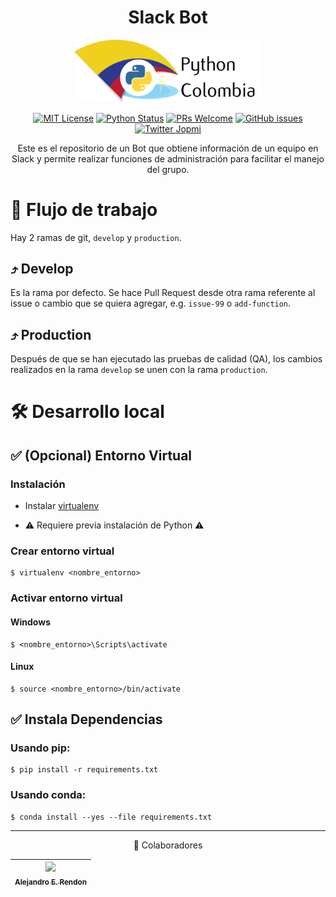 <div align="center">

# Slack Bot

<a href="https://github.com/ColombiaPython">
  <img width="300" src="assets/images/about-us.jpg">
</a>

<!-- [![Build Status][build-badge]][build] -->
[![MIT License][license-badge]][LICENSE]
[![Python Status](https://img.shields.io/badge/Python-%3E%3D3.5-blue.svg?longCache=true&style=flat-square)](https://www.python.org/)
[![PRs Welcome][prs-badge]][prs] 
[![GitHub issues](https://img.shields.io/github/issues/ColombiaPython/slack-bot.svg?style=flat-square)](https://github.com/ColombiaPython/slack-bot/issues)
[![Twitter Jopmi](https://img.shields.io/twitter/url/http/shields.io.svg?style=social)](https://twitter.com/ColombiaPython)

Este es el repositorio de un Bot que obtiene información de un equipo en Slack y permite realizar funciones de administración para facilitar el manejo del grupo.

</div>

# 🔀 Flujo de trabajo

Hay 2 ramas de git, `develop` y `production`.

## ⤴️ Develop

Es la rama por defecto. Se hace Pull Request desde otra rama referente al issue o cambio que se quiera agregar, e.g. `issue-99` o `add-function`.

## ⤴️ Production

Después de que se han ejecutado las pruebas de calidad (QA), los cambios
realizados en la rama `develop` se unen con la rama `production`.

# 🛠 Desarrollo local

## ✅ (Opcional) Entorno Virtual

### Instalación

* Instalar [virtualenv](https://virtualenv.pypa.io/en/stable/installation/)

* ⚠️️ Requiere previa instalación de Python ⚠️

### Crear entorno virtual

```
$ virtualenv <nombre_entorno>
```

### Activar entorno virtual

#### Windows

```
$ <nombre_entorno>\Scripts\activate
```

#### Linux

```
$ source <nombre_entorno>/bin/activate
```

## ✅ Instala Dependencias

### Usando pip:
```
$ pip install -r requirements.txt
```

### Usando conda:

```
$ conda install --yes --file requirements.txt
```

<!-- ## ✅ Corre el servidor local

```
$ lektor server
``` -->

<!-- ## ⁉️ Problemas comunes

* 🔴 Si en algun momento luego de instalar python3 y crear tu virtualenv. haces `lektor server` y ves este error:

```
RuntimeError: Click will abort further execution because Python 3 was configured to use ASCIas encoding for the environment.  Consult http://click.pocoo.org/python3/for mitigation steps.
```
Haz esto adentro de tu virtualenv:
```
export LC_ALL=en_us.UTF-8
export LANG=en_us.UTF-8
```

* 🔴 Si ves `jinja2.exceptions.UndefinedError: 'estimate_reading_time' is undefined` significa que necesitas instalar o reinstalar los `plugins` de lektor. Puedes hacer esto ejecutando

```
$ lektor plugins reinstall
``` -->

<!-- # 🚀 Despliegue

Gracias a _Lektor Bot_ (Plugin de lektor conectado a Github), podemos desplegar nuestra web estática en diferentes repositorios (en la rama seleccionada en configuración - `gh-pages` en nuestro caso).

La configuración de dichos repositorios se encuentra en `python-colombia.lektorproject`

## ✔️ Desarrollo

```
$ lektor deploy
```

Se desplegará el contenido de la rama `develop` en `develop.python.org.co`

## ✔️✔️ Producción

```
$ lektor deploy production
```

Se desplegará el contenido de la rama `production` en `python.org.co` -->

<!-- # 📑 Guía de Uso

A nivel de edición contenido hay que tener en cuenta una [Guía de Uso del Sitio Web](./GUIA_DE_USO.md) ya que algunos contenidos tienen reglas especiales para poder ser agregados. -->

___
<div align="center">

💪 Colaboradores

|[<img src="https://avatars3.githubusercontent.com/u/14989202?s=400&v=4" width="100px;"/><br /><sub><b>Alejandro E. Rendon</b></sub>](https://github.com/aerendon)|
| :---: |

</div>

[build-badge]: https://img.shields.io/travis/ColombiaPython/slack-bot.svg?style=flat-square
[build]: https://travis-ci.org/ColombiaPython/slack-bot
[license-badge]: https://img.shields.io/npm/l/all-contributors.svg?style=flat-square
[license]: https://github.com/ColombiaPython/slack-bot/blob/master/LICENSE
[prs-badge]: https://img.shields.io/badge/Issues-welcome-brightgreen.svg?style=flat-square
[prs]: https://github.com/ColombiaPython/slack-bot/issues/new